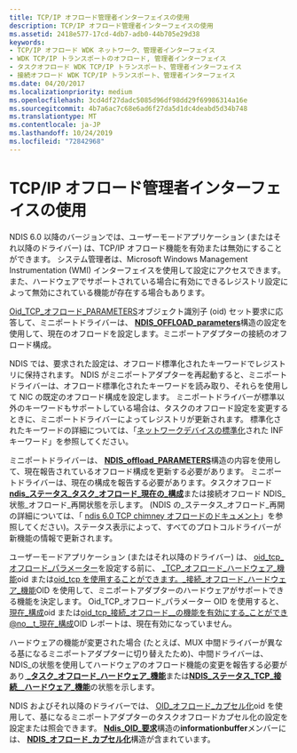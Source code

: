 ```yaml
---
title: TCP/IP オフロード管理者インターフェイスの使用
description: TCP/IP オフロード管理者インターフェイスの使用
ms.assetid: 2418e577-17cd-4db7-adb0-44b705e29d38
keywords:
- TCP/IP オフロード WDK ネットワーク、管理者インターフェイス
- WDK TCP/IP トランスポートのオフロード, 管理者インターフェイス
- タスクオフロード WDK TCP/IP トランスポート、管理者インターフェイス
- 接続オフロード WDK TCP/IP トランスポート、管理者インターフェイス
ms.date: 04/20/2017
ms.localizationpriority: medium
ms.openlocfilehash: 3cd4df27dadc5085d96df98dd29f69986314a16e
ms.sourcegitcommit: 4b7a6ac7c68e6ad6f27da5d1dc4deabd5d34b748
ms.translationtype: MT
ms.contentlocale: ja-JP
ms.lasthandoff: 10/24/2019
ms.locfileid: "72842968"
---
```

# <a name="using-the-tcpip-offload-administrator-interface"></a>TCP/IP オフロード管理者インターフェイスの使用





NDIS 6.0 以降のバージョンでは、ユーザーモードアプリケーション (またはそれ以降のドライバー) は、TCP/IP オフロード機能を有効または無効にすることができます。 システム管理者は、Microsoft Windows Management Instrumentation (WMI) インターフェイスを使用して設定にアクセスできます。 また、ハードウェアでサポートされている場合に有効にできるレジストリ設定によって無効にされている機能が存在する場合もあります。

[Oid\_TCP\_オフロード\_PARAMETERS](https://docs.microsoft.com/windows-hardware/drivers/network/oid-tcp-offload-parameters)オブジェクト識別子 (oid) セット要求に応答して、ミニポートドライバーは、 [**NDIS\_OFFLOAD\_parameters**](https://docs.microsoft.com/windows-hardware/drivers/ddi/ntddndis/ns-ntddndis-_ndis_offload_parameters)構造の設定を使用して、現在のオフロードを設定します。ミニポートアダプターの接続のオフロード構成。

NDIS では、要求された設定は、オフロード標準化されたキーワードでレジストリに保持されます。 NDIS がミニポートアダプターを再起動すると、ミニポートドライバーは、オフロード標準化されたキーワードを読み取り、それらを使用して NIC の既定のオフロード構成を設定します。 ミニポートドライバーが標準以外のキーワードもサポートしている場合は、タスクのオフロード設定を変更するときに、ミニポートドライバーによってレジストリが更新されます。 標準化されたキーワードの詳細については、「[ネットワークデバイスの標準化](standardized-inf-keywords-for-network-devices.md)された INF キーワード」を参照してください。

ミニポートドライバーは、 [**NDIS\_offload\_PARAMETERS**](https://docs.microsoft.com/windows-hardware/drivers/ddi/ntddndis/ns-ntddndis-_ndis_offload_parameters)構造の内容を使用して、現在報告されているオフロード構成を更新する必要があります。 ミニポートドライバーは、現在の構成を報告する必要があります。タスクオフロード[**ndis\_ステータス\_タスク\_オフロード\_現在の\_構成**](https://docs.microsoft.com/windows-hardware/drivers/network/ndis-status-task-offload-current-config)または接続オフロード NDIS\_状態\_オフロード\_再開状態を示します。 (NDIS の\_ステータス\_オフロード\_再開の詳細については、「 [ndis 6.0 TCP chimney オフロードのドキュメント](full-tcp-offload.md)」を参照してください)。ステータス表示によって、すべてのプロトコルドライバーが新機能の情報で更新されます。

ユーザーモードアプリケーション (またはそれ以降のドライバー) は、 [oid\_tcp\_オフロード\_パラメーター](https://docs.microsoft.com/windows-hardware/drivers/network/oid-tcp-offload-parameters)を設定する前に、 [\_TCP\_オフロード\_ハードウェア\_機能](https://docs.microsoft.com/windows-hardware/drivers/network/oid-tcp-offload-hardware-capabilities)oid または[oid\_tcp を使用することができます。\_接続\_オフロード\_ハードウェア\_機能](https://docs.microsoft.com/windows-hardware/drivers/network/oid-tcp-connection-offload-hardware-capabilities)OID を使用して、ミニポートアダプターのハードウェアがサポートできる機能を決定します。 Oid\_TCP\_オフロード\_パラメーター OID を使用すると、[現在\_構成](https://docs.microsoft.com/windows-hardware/drivers/network/oid-tcp-offload-current-config)oid または[oid\_tcp\_接続\_オフロード\_\_の機能を有効にする\_ことができ @no__t_現在\_構成](https://docs.microsoft.com/windows-hardware/drivers/network/oid-tcp-connection-offload-current-config)OID レポートは、現在有効になっていません。

ハードウェアの機能が変更された場合 (たとえば、MUX 中間ドライバーが異なる基になるミニポートアダプターに切り替えたため)、中間ドライバーは、NDIS\_の状態を使用してハードウェアのオフロード機能の変更を報告する必要があり[ **\_タスク\_オフロード\_ハードウェア\_機能**](https://docs.microsoft.com/windows-hardware/drivers/network/ndis-status-task-offload-hardware-capabilities)または[**NDIS\_ステータス\_TCP\_接続\_\_ハードウェア\_機能**](https://docs.microsoft.com/windows-hardware/drivers/network/ndis-status-tcp-connection-offload-hardware-capabilities)の状態を示します。

NDIS およびそれ以降のドライバーでは、 [OID\_オフロード\_カプセル化](https://docs.microsoft.com/windows-hardware/drivers/network/oid-offload-encapsulation)oid を使用して、基になるミニポートアダプターのタスクオフロードカプセル化の設定を設定または照会できます。 [**Ndis\_OID\_要求**](https://docs.microsoft.com/windows-hardware/drivers/ddi/ndis/ns-ndis-_ndis_oid_request)構造の**informationbuffer**メンバーには、 [**NDIS\_オフロード\_カプセル化**](https://docs.microsoft.com/windows-hardware/drivers/ddi/ndis/ns-ndis-_ndis_offload_encapsulation)構造が含まれています。

 

 





